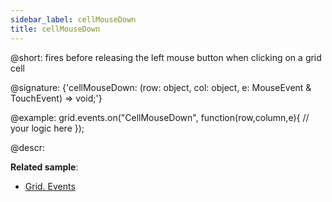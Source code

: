 ```yaml
---
sidebar_label: cellMouseDown
title: cellMouseDown
---          
```


@short: fires before releasing the left mouse button when clicking on a grid cell

@signature: {'cellMouseDown: (row: object, col: object, e: MouseEvent & TouchEvent) => void;'}

<!-- @params:
- row			object		an object with a row configuration
- column		object		an object with a column configuration
- e				Event		a native event object -->


@example:
grid.events.on("CellMouseDown", function(row,column,e){
     // your logic here
});



@descr:


**Related sample**:
- [Grid. Events](https://snippet.dhtmlx.com/9zeyp4ds)
